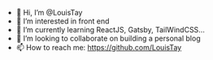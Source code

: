 - 👋 Hi, I’m @LouisTay
- 👀 I’m interested in front end
- 🌱 I’m currently learning ReactJS, Gatsby, TailWindCSS...
- 💞️ I’m looking to collaborate on building a personal blog
- 📫 How to reach me: https://github.com/LouisTay
